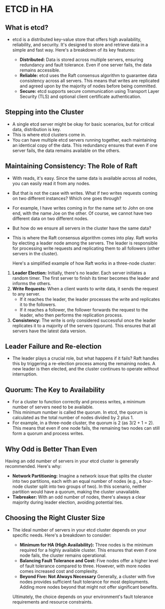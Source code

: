 # ETCD in HA

## What is etcd?

- etcd is a distributed key-value store that offers high availability, reliability, and security. It's designed to store and retrieve data in a simple and fast way. Here's a breakdown of its key features:
  
  * **Distributed:** Data is stored across multiple servers, ensuring redundancy and fault tolerance. Even if one server fails, the data remains accessible.
  * **Reliable:** etcd uses the Raft consensus algorithm to guarantee data consistency across all servers. This means that writes are replicated and agreed upon by the majority of nodes before being committed.
  * **Secure:** etcd supports secure communication using Transport Layer Security (TLS) and optional client certificate authentication.

## Stepping into the Cluster

- A single etcd server might be okay for basic scenarios, but for critical data, distribution is key.
- This is where etcd clusters come in.
- You can have multiple etcd servers running together, each maintaining an identical copy of the data. This redundancy ensures that even if one server fails, the data remains available on the others.

## Maintaining Consistency: The Role of Raft

- With reads, it's easy. Since the same data is available across all nodes, you can easily read it from any nodes.
- But that is not the case with writes. What if two writes requests coming on two different instances? Which one goes through?
- For example, I have writes coming in for the name set to John on one end, with the name Joe on the other. Of course, we cannot have two different data on two different nodes.
- But how do we ensure all servers in the cluster have the same data?
- This is where the Raft consensus algorithm comes into play. Raft works by electing a leader node among the servers. The leader is responsible for processing write requests and replicating them to all followers (other servers in the cluster).

  Here's a simplified example of how Raft works in a three-node cluster:

1. **Leader Election:** Initially, there's no leader. Each server initiates a random timer. The first server to finish its timer becomes the leader and informs the others.
2. **Write Requests:** When a client wants to write data, it sends the request to any server.
   * If it reaches the leader, the leader processes the write and replicates it to the followers.
   * If it reaches a follower, the follower forwards the request to the leader, who then performs the replication process.
3. **Consistency:** The write is only considered successful once the leader replicates it to a majority of the servers (quorum). This ensures that all servers have the latest data version.

## Leader Failure and Re-election

- The leader plays a crucial role, but what happens if it fails? Raft handles this by triggering a re-election process among the remaining nodes. A new leader is then elected, and the cluster continues to operate without interruption.

## Quorum: The Key to Availability

- For a cluster to function correctly and process writes, a minimum number of servers need to be available.
- This minimum number is called the quorum. In etcd, the quorum is calculated as the total number of nodes divided by 2 plus 1.
- For example, in a three-node cluster, the quorum is 2 (as 3/2 + 1 = 2). This means that even if one node fails, the remaining two nodes can still form a quorum and process writes.

## Why Odd is Better Than Even

Having an odd number of servers in your etcd cluster is generally recommended. Here's why:

* **Network Partitioning:** Imagine a network issue that splits the cluster into two partitions, each with an equal number of nodes (e.g., a four-node cluster split into two groups of two). In this scenario, neither partition would have a quorum, making the cluster unavailable.
* **Tiebreaker:** With an odd number of nodes, there's always a clear majority during leader election, avoiding potential ties.

## Choosing the Right Cluster Size

- The ideal number of servers in your etcd cluster depends on your specific needs. Here's a breakdown to consider:
  
  * **Minimum for HA (High Availability):** Three nodes is the minimum required for a highly available cluster. This ensures that even if one node fails, the cluster remains operational.
  * **Balancing Fault Tolerance and Cost:** Five nodes offer a higher level of fault tolerance compared to three. However, with more nodes comes increased cost and complexity.
  * **Beyond Five: Not Always Necessary** Generally, a cluster with five nodes provides sufficient fault tolerance for most deployments. Adding more nodes beyond that might not offer significant benefits.
  
  Ultimately, the choice depends on your environment's fault tolerance requirements and resource constraints.

